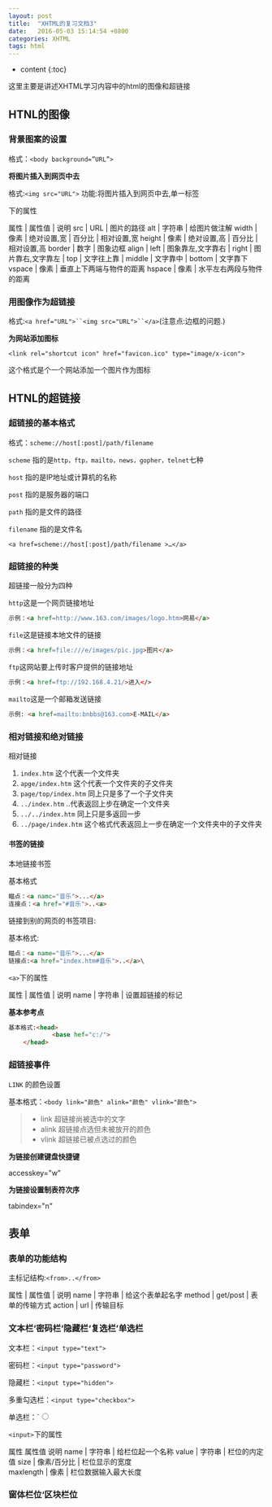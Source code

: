 ```yaml
---
layout: post
title:  "XHTML的复习文档3"
date:   2016-05-03 15:14:54 +0800
categories: XHTML
tags: html
---
```


* content
{:toc}

这里主要是讲述XHTML学习内容中的html的图像和超链接





## HTNL的图像

### 背景图案的设置

格式：`<body background=”URL”>`

**将图片插入到网页中去**

格式:`<img src="URL">`
			功能:将图片插入到网页中去,单一标签
			
<img>下的属性	

属性	|	属性值		|	说明
src 	|	URL			|	图片的路径
alt 	|	字符串		|    给图片做注解
width	|	像素		|	绝对设置,宽
		|	百分比		|	相对设置,宽
height	|	像素		|	绝对设置,高
		|	百分比		|	相对设置,高
border	|	数字		|	图象边框
align	|	left		|	图象靠左,文字靠右
		|	right		|    图片靠右,文字靠左
		|	top			|    文字往上靠
		|	middle		|    文字靠中
		|	bottom		|    文字靠下
vspace  |   像素		|	垂直上下两端与物件的距离
hspace  |   像素		|	水平左右两段与物件的距离				
	

### 用图像作为超链接

格式:`<a href="URL">``<img src="URL">``</a>`(注意点:边框的问题.)

**为网站添加图标**

`<link rel="shortcut icon" href="favicon.ico" type="image/x-icon">`

这个格式是个一个网站添加一个图片作为图标

## HTNL的超链接

### 超链接的基本格式

格式：`scheme://host[:post]/path/filename`

`scheme` 指的是`http，ftp，mailto，news，gopher，telnet`七种
	
`host` 指的是IP地址或计算机的名称

`post` 指的是服务器的端口

`path` 指的是文件的路径

`filename` 指的是文件名

`<a href=scheme://host[:post]/path/filename >…</a>`

### 超链接的种类

超链接一般分为四种


`http`这是一个网页链接地址

```html
示例：<a href=http://www.163.com/images/logo.htm>网易</a>
```

`file`这是链接本地文件的链接

```html
示例：<a href=file:///e/images/pic.jpg>图片</a>
```

`ftp`这网站要上传时客户提供的链接地址

```html
示例：<a href=ftp://192.168.4.21/>进入</>
```
`mailto`这是一个邮箱发送链接

```html
示例: <a href=mailto:bnbbs@163.com>E-MAIL</a>
```

### 相对链接和绝对链接

相对链接

1. `index.htm`					这个代表一个文件夹
2. `apge/index.htm`				这个代表一个文件夹的子文件夹
3. `page/top/index.htm`			同上只是多了一个子文件夹
4. `../index.htm`					..代表返回上步在确定一个文件夹
5. `../../index.htm`				同上只是多返回一步
6. `../page/index.htm`			这个格式代表返回上一步在确定一个文件夹中的子文件夹

#### 书签的链接

本地链接书签

基本格式

```html
瞄点：<a namc="音乐">...</a>
连接点：<a href="#音乐">..<a>
```

链接到别的网页的书签项目:

基本格式:

```html
瞄点：<a name="音乐">...</a>
链接点:<a href="index.htm#音乐">..</a>\
```

`<a>`下的属性

属性	|		属性值		|		说明
name	|		字符串		|		设置超链接的标记

**基本参考点**

```html
基本格式:<head>
			<base hef="c:/">
	</head>
```

### 超链接事件

`LINK` 的颜色设置

基本格式：`<body link="颜色" alink="颜色" vlink="颜色">`

>* link 超链接尚被选中的文字
>* alink 超链接点选但未被放开的颜色
>* vlink 超链接已被点选过的颜色

**为链接创建键盘快捷键**

accesskey="w" 

**为链接设置制表符次序**

tabindex="n"

## 表单

### 表单的功能结构

主标记结构:`<from>..</from>`

属性		|	属性值		|		说明
name		|	字符串		|		给这个表单起名字
method		|	get/post	|		表单的传输方式
action		|	url			|		传输目标

### 文本栏‘密码栏‘隐藏栏‘复选栏’单选栏

文本栏：`<input type="text">`

密码栏：`<input type="password">`

隐藏栏：`<input type="hidden">`

多重勾选栏：`<input type="checkbox">`

单选栏：`<input type="radio">

`<input>`下的属性

属性			属性值					说明
name		|	字符串			|		给栏位起一个名称
value		|	字符串			|		栏位的内定值
size		|	像素/百分比		|		栏位显示的宽度			
maxlength	|	像素			|		栏位数据输入最大长度

### 窗体栏位‘区块栏位

